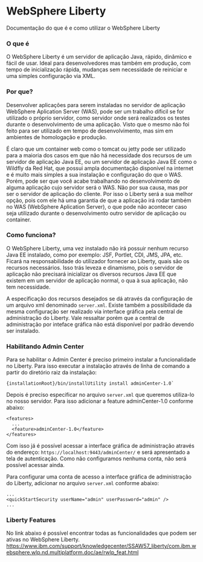 # WebSphere Liberty
Documentação do que é e como utilizar o WebSphere Liberty

### O que é

O WebSphere Liberty é um servidor de aplicação Java, rápido, dinâmico e fácil de usar. Ideal para desenvolvedores mas também em produção, com tempo de inicialização rápida, mudanças sem necessidade de reiniciar e uma simples configuração via XML.

### Por que?

Desenvolver aplicações para serem instaladas no servidor de aplicação WebSphere Aplication Server (WAS), pode ser um trabalho díficil se for utilizado o próprio servidor, como servidor onde será realizados os testes durante o desenvolvimento de uma aplicação. Visto que o mesmo não foi feito para ser utilizado em tempo de desenvolvimento, mas sim em ambientes de homologação e produção. 

É claro que um container web como o tomcat ou jetty pode ser utilizado para a maioria dos casos em que não há necessidade dos recursos de um servidor de aplicação Java EE, ou um servidor de aplicação Java EE como o Wildfly da Red Hat, que possui ampla documentação disponível na internet e é muito mais simples a sua instalação e configuração do que o WAS. Porém, pode ser que você acabe trabalhando no desenvolvimento de alguma aplicação cujo servidor será o WAS. Não por sua causa, mas por ser o servidor de aplicação do cliente. Por isso o Liberty será a sua melhor opção, pois com ele há uma garantia de que a aplicação irá rodar também no WAS (WebSphere Aplication Server), o que pode não acontecer caso seja utilizado durante o desenvolvimento outro servidor de aplicação ou container.

### Como funciona?

O WebSphere Liberty, uma vez instalado não irá possuir nenhum recurso Java EE instalado, como por exemplo: JSF, Portlet, CDI, JMS, JPA, etc. Ficará na responsabilidade do utilizador fornecer ao Liberty, quais são os recursos necessários. Isso trás leveza e dinamismo, pois o servidor de aplicação não precisará inicializar os diversos recursos Java EE que existem em um servidor de aplicação normal, o qua à sua aplicação, não tem necessidade. 

A especificação dos recursos desejados se dá através da configuração de um arquivo xml denominado `server.xml`. Existe também a possibilidade da mesma configuração ser realizado via interface gráfica pela central de administração do Liberty. Vale ressaltar porém que a central de administração por inteface gráfica não está disponível por padrão devendo ser instalado.

### Habilitando Admin Center

Para se habilitar o Admin Center é preciso primeiro instalar a funcionalidade no Liberty. Para isso executar a instalação através de linha de comando a partir do diretório raiz da instalação:

```
{installationRoot}/bin/installUtility install adminCenter-1.0` 
```

Depois é preciso especificar no arquivo `server.xml` que queremos utiliza-lo no nosso servidor. Para isso adicionar a feature adminCenter-1.0 conforme abaixo:

```
<features>
  ...
  <feature>adminCenter-1.0</feature>
</features>
```

Com isso já é possível acessar a interface gráfica de administração através do endereço: `https://localhost:9443/adminCenter/` e será apresentado a tela de autenticação. Como não configuramos nenhuma conta, não será possível acessar ainda.

Para configurar uma conta de acesso a interface gráfica de administração do Liberty, adicionar no arquivo `server.xml` conforme abaixo:

```
...
<quickStartSecurity userName="admin" userPassword="admin" />
...
```



### Liberty Features

No link abaixo é possível encontrar todas as funcionalidades que podem ser ativas no WebSphere Liberty.
https://www.ibm.com/support/knowledgecenter/SSAW57_liberty/com.ibm.websphere.wlp.nd.multiplatform.doc/ae/rwlp_feat.html
